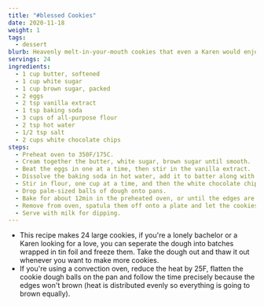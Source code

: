 ```yaml
---
title: "#blessed Cookies"
date: 2020-11-18
weight: 1
tags:
  - dessert
blurb: Heavenly melt-in-your-mouth cookies that even a Karen would enjoy.
servings: 24
ingredients:
  - 1 cup butter, softened
  - 1 cup white sugar
  - 1 cup brown sugar, packed
  - 2 eggs
  - 2 tsp vanilla extract
  - 1 tsp baking soda
  - 3 cups of all-purpose flour
  - 2 tsp hot water
  - 1/2 tsp salt
  - 2 cups white chocolate chips
steps:
  - Preheat oven to 350F/175C.
  - Cream together the butter, white sugar, brown sugar until smooth.
  - Beat the eggs in one at a time, then stir in the vanilla extract.
  - Dissolve the baking soda in hot water, add it to batter along with salt.
  - Stir in flour, one cup at a time, and then the white chocolate chips.
  - Drop palm-sized balls of dough onto pans.
  - Bake for about 12min in the preheated oven, or until the edges are nicely browned.
  - Remove from oven, spatula them off onto a plate and let the cookies rest for 1min.
  - Serve with milk for dipping.
---
```

- This recipe makes 24 large cookies, if you're a lonely bachelor or a Karen looking for a love, you can seperate the dough into batches wrapped in tin foil and freeze them. Take the dough out and thaw it out whenever you want to make more cookies.
- If you're using a convection oven, reduce the heat by 25F, flatten the cookie dough balls on the pan and follow the time precisely because the edges won't brown (heat is distributed evenly so everything is going to brown equally).
